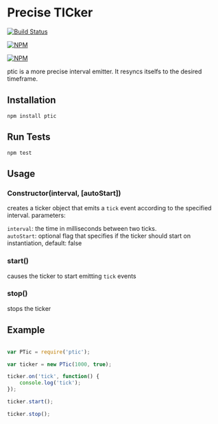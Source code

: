# Precise TICker

[![Build Status](https://travis-ci.org/zaphod1984/node-ptic.png)](https://travis-ci.org/zaphod1984/node-ptic)

[![NPM](https://nodei.co/npm/ptic.png)](https://nodei.co/npm/ptic/)

[![NPM](https://nodei.co/npm-dl/ptic.png?months=3)](https://nodei.co/npm/ptic/)

ptic is a more precise interval emitter. It resyncs itselfs to the desired timeframe.

## Installation

````
npm install ptic
````

## Run Tests

````
npm test
````

## Usage

### Constructor(interval, [autoStart])

creates a ticker object that emits a `tick` event according to the specified interval.
parameters:

`interval`: the time in milliseconds between two ticks.  
`autoStart`: optional flag that specifies if the ticker should start on instantiation, default: false

### start()
causes the ticker to start emitting `tick` events

### stop()
stops the ticker

## Example
````javascript

var PTic = require('ptic');

var ticker = new PTic(1000, true);

ticker.on('tick', function() {
    console.log('tick');
});

ticker.start();

ticker.stop();

````
